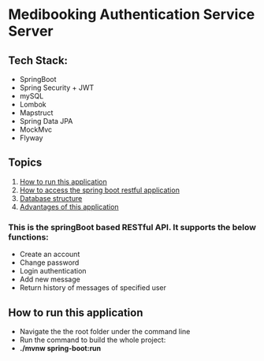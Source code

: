 # Medibooking Authentication Service Server
## Tech Stack:
* SpringBoot
* Spring Security + JWT
* mySQL
* Lombok
* Mapstruct
* Spring Data JPA
* MockMvc
* Flyway

## Topics
1. [How to run this application](#How-to-run-this-application)
2. [How to access the spring boot restful application](#How-to-access-the-spring-boot-restful-application)
3. [Database structure](#Database-structure)
4. [Advantages of this application](#Advantages-of-this-application)

### This is the springBoot based RESTful API. It supports the below functions:

* Create an account
* Change password
* Login authentication
* Add new message
* Return history of messages of specified user

## How to run this application

* Navigate the the root folder under the command line
* Run the command to build the whole project: 
* **./mvnw spring-boot:run**
